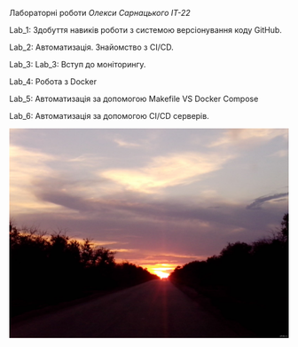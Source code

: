 Лабораторні роботи 
_Олекси Сарнацького ІТ-22_

Lab_1: Здобуття навиків роботи з системою версіонування коду GitHub.

Lab_2: Автоматизація. Знайомство з CI/CD.

Lab_3: Lab_3: Вступ до моніторингу.

Lab_4: Робота з Docker

Lab_5: Автоматизація за допомогою Makefile VS Docker Compose

Lab_6: Автоматизація за допомогою CI/CD серверів.

![alttext](fin.jpg)